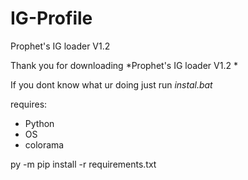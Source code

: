 # IG-Profile
Prophet's IG loader V1.2 

Thank you for downloading *Prophet's IG loader V1.2 * 

If you dont know what ur doing just run *instal.bat*

requires:
- Python 
- OS
- colorama

py -m pip install -r requirements.txt
